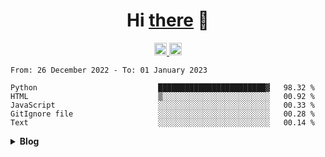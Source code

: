 <h1 align="center">Hi <a href="https://glyb.github.io" target="_blank">there</a> 👋</h1>
<div align="center">
  <a href="https://discord.gg/FVVhEG5y2g">
  <img alt="Discord" width="20px" src="https://raw.githubusercontent.com/peterthehan/peterthehan/master/assets/discord.svg" />
  </a>
  <a href="#">
  <img alt="LinkedIN" width="20px" src="https://raw.githubusercontent.com/peterthehan/peterthehan/master/assets/linkedin.svg" />
  </a>
</div>

 <!--START_SECTION:waka-->

```text
From: 26 December 2022 - To: 01 January 2023

Python                           ████████████████████████▓   98.32 %
HTML                             ▒░░░░░░░░░░░░░░░░░░░░░░░░   00.92 %
JavaScript                       ░░░░░░░░░░░░░░░░░░░░░░░░░   00.33 %
GitIgnore file                   ░░░░░░░░░░░░░░░░░░░░░░░░░   00.28 %
Text                             ░░░░░░░░░░░░░░░░░░░░░░░░░   00.14 %
```

<!--END_SECTION:waka-->
<details close="true">
  
  <summary><b>Blog</b></summary>

  <a target="_blank" href="https://github-readme-medium-recent-article.vercel.app/medium/@glyb/0"><img src="https://github-readme-medium-recent-article.vercel.app/medium/@glyb/0" alt="Recent Article 0"></a>
  
 </details>




 
